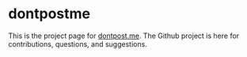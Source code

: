 # dontpostme

This is the project page for [dontpost.me](http://dontpost.me). The Github project is here for contributions, questions, and suggestions.
